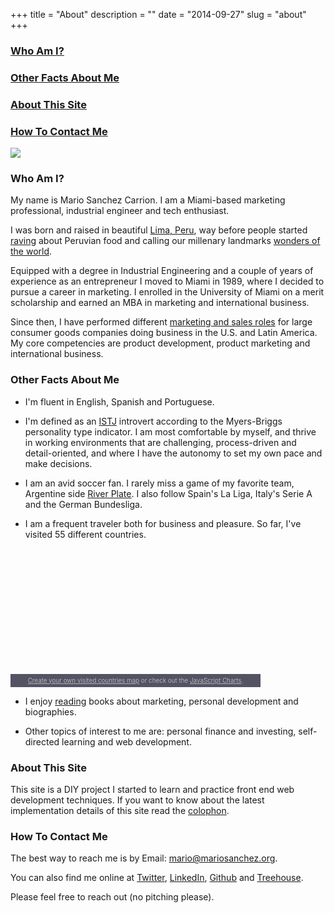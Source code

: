 +++
title = "About"
description = ""
date = "2014-09-27"
slug = "about"
+++

<h3><a href="#1">Who Am I?</a></h3>
<h3><a href="#2">Other Facts About Me</a></h3>
<h3><a href="#3">About This Site</a></h3>
<h3><a href="#4">How To Contact Me</a></h3>

<img src="http://farm5.staticflickr.com/4032/4447940514_44c70d069c_z.jpg" class="otherpic"><br />
<a name="1"></a>

### Who Am I? ###

My name is Mario Sanchez Carrion. I am a Miami-based marketing professional, industrial engineer and tech enthusiast. 

I was born and raised in beautiful [Lima, Peru](http://farm5.staticflickr.com/4115/4935682049_a0215ceb6e_z.jpg), way before people started [raving](http://goo.gl/h0lZgl) about Peruvian food and calling our millenary landmarks [wonders of the world](http://news.nationalgeographic.com/news/2007/07/photogalleries/seven-wonders/photo5.html).

Equipped with a degree in Industrial Engineering and a couple of years of experience as an entrepreneur I moved to Miami in 1989, where I decided to pursue a career in marketing. I enrolled in the University of Miami on a merit scholarship and earned an MBA in marketing and international business.

Since then, I have performed different [marketing and sales roles](http://www.linkedin.com/in/mariobox/) for large consumer goods companies doing business in the U.S. and Latin America. My core competencies are product development, product marketing and international business. 

<a name="2"></a>

### Other Facts About Me ###

* I'm fluent in English, Spanish and Portuguese.

* I'm defined as an [ISTJ](http://www.16personalities.com/istj-personality) introvert according to the Myers-Briggs personality type indicator. I am most comfortable by myself, and thrive in working environments that are challenging, process-driven and detail-oriented, and where I have the autonomy to set my own pace and make decisions.

* I am an avid soccer fan. I rarely miss a game of my favorite team, Argentine side [River Plate](http://farm5.staticflickr.com/4055/4448440498_5d731b2102_z.jpg). I also follow Spain's La Liga, Italy's Serie A and the German Bundesliga.

* I am a frequent traveler both for business and pleasure. So far, I've visited 55 different countries.

<script src="http://cdn.amcharts.com/lib/3/ammap.js" type="text/javascript"></script>
<script src="http://cdn.amcharts.com/lib/3/maps/js/worldHigh.js" type="text/javascript"></script>
<script src="http://cdn.amcharts.com/lib/3/themes/dark.js" type="text/javascript"></script>
<div id="mapdiv" style="width: 400; height: 200px;"></div>
<div style="width: 400; font-size: 70%; padding: 5px 0; text-align: center; background-color: #535364; margin-top: 1px; color: #B4B4B7;"><a href="http://www.amcharts.com/visited_countries/" style="color: #B4B4B7;">Create your own visited countries map</a> or check out the <a href="http://www.amcharts.com/" style="color: #B4B4B7;">JavaScript Charts</a>.</div>
<script type="text/javascript">
var map = AmCharts.makeChart("mapdiv",{
type: "map",
theme: "dark",
pathToImages : "http://cdn.amcharts.com/lib/3/images/",
panEventsEnabled : true,
backgroundColor : "#535364",
backgroundAlpha : 1,
zoomControl: {
panControlEnabled : true,
zoomControlEnabled : true
},
dataProvider : {
map : "worldHigh",
getAreasFromMap : true,
areas :
[
	{
		"id": "CH",
		"showAsSelected": true
	},
	{
		"id": "CZ",
		"showAsSelected": true
	},
	{
		"id": "DE",
		"showAsSelected": true
	},
	{
		"id": "ES",
		"showAsSelected": true
	},
	{
		"id": "FR",
		"showAsSelected": true
	},
	{
		"id": "GB",
		"showAsSelected": true
	},
	{
		"id": "HR",
		"showAsSelected": true
	},
	{
		"id": "IT",
		"showAsSelected": true
	},
	{
		"id": "NO",
		"showAsSelected": true
	},
	{
		"id": "PT",
		"showAsSelected": true
	},
	{
		"id": "SE",
		"showAsSelected": true
	},
	{
		"id": "RU",
		"showAsSelected": true
	},
	{
		"id": "VA",
		"showAsSelected": true
	},
	{
		"id": "MC",
		"showAsSelected": true
	},
	{
		"id": "BS",
		"showAsSelected": true
	},
	{
		"id": "BZ",
		"showAsSelected": true
	},
	{
		"id": "CA",
		"showAsSelected": true
	},
	{
		"id": "CR",
		"showAsSelected": true
	},
	{
		"id": "DO",
		"showAsSelected": true
	},
	{
		"id": "GT",
		"showAsSelected": true
	},
	{
		"id": "JM",
		"showAsSelected": true
	},
	{
		"id": "MX",
		"showAsSelected": true
	},
	{
		"id": "PA",
		"showAsSelected": true
	},
	{
		"id": "PR",
		"showAsSelected": true
	},
	{
		"id": "SV",
		"showAsSelected": true
	},
	{
		"id": "US",
		"showAsSelected": true
	},
	{
		"id": "AG",
		"showAsSelected": true
	},
	{
		"id": "AW",
		"showAsSelected": true
	},
	{
		"id": "BB",
		"showAsSelected": true
	},
	{
		"id": "BL",
		"showAsSelected": true
	},
	{
		"id": "GD",
		"showAsSelected": true
	},
	{
		"id": "KN",
		"showAsSelected": true
	},
	{
		"id": "LC",
		"showAsSelected": true
	},
	{
		"id": "MQ",
		"showAsSelected": true
	},
	{
		"id": "BM",
		"showAsSelected": true
	},
	{
		"id": "GP",
		"showAsSelected": true
	},
	{
		"id": "KY",
		"showAsSelected": true
	},
	{
		"id": "MF",
		"showAsSelected": true
	},
	{
		"id": "TT",
		"showAsSelected": true
	},
	{
		"id": "VI",
		"showAsSelected": true
	},
	{
		"id": "CW",
		"showAsSelected": true
	},
	{
		"id": "AR",
		"showAsSelected": true
	},
	{
		"id": "BR",
		"showAsSelected": true
	},
	{
		"id": "CL",
		"showAsSelected": true
	},
	{
		"id": "CO",
		"showAsSelected": true
	},
	{
		"id": "EC",
		"showAsSelected": true
	},
	{
		"id": "PE",
		"showAsSelected": true
	},
	{
		"id": "PY",
		"showAsSelected": true
	},
	{
		"id": "VE",
		"showAsSelected": true
	},
	{
		"id": "AE",
		"showAsSelected": true
	},
	{
		"id": "CN",
		"showAsSelected": true
	},
	{
		"id": "IL",
		"showAsSelected": true
	},
	{
		"id": "JP",
		"showAsSelected": true
	},
	{
		"id": "TW",
		"showAsSelected": true
	},
	{
		"id": "HK",
		"showAsSelected": true
	}
]
},
areasSettings : {
autoZoom : true,
color : "#B4B4B7",
colorSolid : "#84ADE9",
selectedColor : "#84ADE9",
outlineColor : "#666666",
rollOverColor : "#9EC2F7",
rollOverOutlineColor : "#000000"
}
});
</script>


* I enjoy [reading](../reading/) books about marketing, personal development and biographies.

* Other topics of interest to me are: personal finance and investing, self-directed learning and web development.

<a name="3"></a>

### About This Site ###

This site is a DIY project I started to learn and practice front end web development techniques. If you want to know about the latest implementation details of this site read the [colophon](../colophon/).


<a name="4"></a>

### How To Contact Me ###

The best way to reach me is by Email: <a href="mailto:mario@mariosanchez.org">mario@mariosanchez.org</a>.

You can also find me online at [Twitter](http://www.twitter.com/mariobox/), [LinkedIn](http://www.linkedin.com/in/mariobox), [Github](http://www.github.com/mariobox) and [Treehouse](http://www.teamtreehouse.com/mariosanchezcarrion).

Please feel free to reach out (no pitching please).
